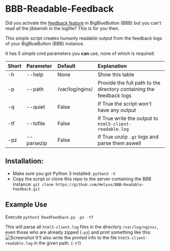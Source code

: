 # BBB-Readable-Feedback

Did you activate the 
[feedback feature](https://docs.bigbluebutton.org/2.2/customize.html#collect-feedback-from-the-users)
in BigBlueButton (BBB) but you can't read all the jibberish in the logfile? 
This is for you then.

This simple script creates humanly readable output from the feedback logs of your BigBlueButton (BBB) instance.

It has 5 simple cmd parameters you **can** use, none of which is required:

| Short | Parameter | Default | Explanation |
| :--- | :--- | :--- | :--- |
| -h | --help | None | Show this table
| -p | --path | /var/log/nginx/ | Provide the full path to the directory containing the feedback logs |
| -q | --quiet | False | If True the script won't have any output |
| -tf | --tofile | False | If True write the output to `html5-client-readable.log` |
| -pz | --parsezip | False | If True unzip `.gz` logs and parse them aswell

## Installation:

* Make sure you got Python 3 installed: `python3 -V`
* Copy the script or clone this repo to the server containing the BBB instance:
`git clone https://github.com/Helyux/BBB-Readable-Feedback.git`

## Example Use

Execute `python3 ReadFeedback.py -pz -tf`

This will parse all `html5-client.log` files in the directory `/var/log/nginx/`, even those who are already
zipped (`-pz`) and print something like this:
![Screenshot](https://user-images.githubusercontent.com/10271600/98667666-02b90300-234f-11eb-81f3-45ceedd7fe9f.png)
It'll also write the printed info to the file
`html5-client-readable.log` in the given path. (`-tf`)
